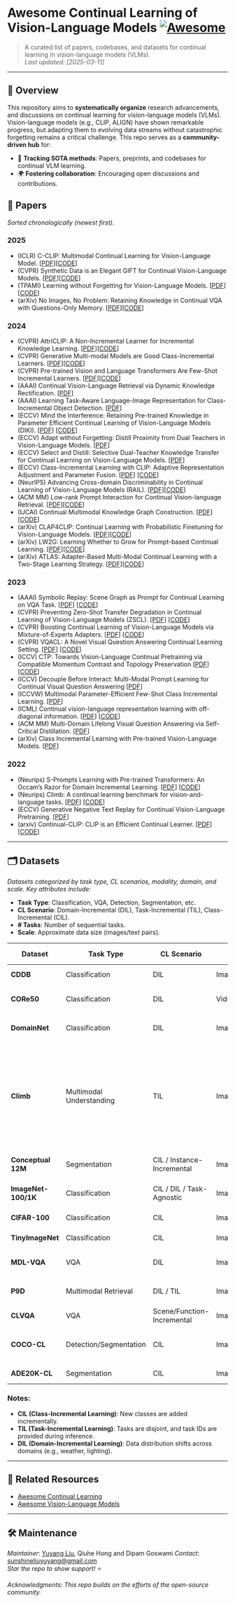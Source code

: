 # Awesome Continual Learning of Vision-Language Models [![Awesome](https://awesome.re/badge.svg)](https://awesome.re)
> A curated list of papers, codebases, and datasets for continual learning in vision-language models (VLMs).  
> *Last updated: [2025-03-11]*

---

## 📜 Overview  
This repository aims to **systematically organize** research advancements, and discussions on continual learning for vision-language models (VLMs). Vision-language models (e.g., CLIP, ALIGN) have shown remarkable progress, but adapting them to evolving data streams without catastrophic forgetting remains a critical challenge. This repo serves as a **community-driven hub** for:  
- 🎯 **Tracking SOTA methods**: Papers, preprints, and codebases for continual VLM learning.  
- 🌍 **Fostering collaboration**: Encouraging open discussions and contributions.  

## 📄 Papers  
*Sorted chronologically (newest first).*  

### 2025
* (ICLR) C-CLIP: Multimodal Continual Learning for Vision-Language Model. [[PDF](https://openreview.net/pdf?id=sb7qHFYwBc)][[CODE](https://github.com/SmallPigPeppa/C-CLIP)]
* (CVPR) Synthetic Data is an Elegant GIFT for Continual Vision-Language Models. [[PDF](https://arxiv.org/pdf/2503.04229)][[CODE](https://github.com/Luo-Jiaming/GIFT_CL)]
* (TPAMI) Learning without Forgetting for Vision-Language Models. [[PDF](https://arxiv.org/pdf/2305.19270)][[CODE](https://github.com/zhoudw-zdw/PROOF/)]
* (arXiv) No Images, No Problem: Retaining Knowledge in Continual VQA with Questions-Only Memory. [[PDF](https://arxiv.org/pdf/2502.04469.pdf)][[CODE](https://github.com/IemProg/QUAD)]

### 2024
* (CVPR) AttriCLIP: A Non-Incremental Learner for Incremental Knowledge Learning. [[PDF](https://openaccess.thecvf.com/content/CVPR2023/papers/Wang_AttriCLIP_A_Non-Incremental_Learner_for_Incremental_Knowledge_Learning_CVPR_2023_paper.pdf)][[CODE](https://gitee.com/mindspore/models/tree/master/research/)]
* (CVPR) Generative Multi-modal Models are Good Class-Incremental Learners. [[PDF](https://arxiv.org/pdf/2403.18383)][[CODE](https://github.com/DoubleClass/GMM)]
* (CVPR) Pre-trained Vision and Language Transformers Are Few-Shot Incremental Learners. [[PDF](https://arxiv.org/pdf/2404.02117)][[CODE](https://github.com/KU-VGI/PriViLege)]
* (AAAI) Continual Vision-Language Retrieval via Dynamic Knowledge Rectification. [[PDF](https://ojs.aaai.org/index.php/AAAI/article/view/29054/29997)]
* (AAAI) Learning Task-Aware Language-Image Representation for Class-Incremental Object Detection. [[PDF](https://ojs.aaai.org/index.php/AAAI/article/view/28537)]
* (ECCV) Mind the Interference: Retaining Pre-trained Knowledge in Parameter Efficient Continual Learning of Vision-Language Models (DIKI). [[PDF](https://arxiv.org/pdf/2407.05342)] [[CODE](https://github.com/lloongx/DIKI)]
* (ECCV) Adapt without Forgetting: Distill Proximity from Dual Teachers in Vision-Language Models. [[PDF](https://www.ecva.net/papers/eccv_2024/papers_ECCV/papers/07052.pdf)]
* (ECCV) Select and Distill: Selective Dual-Teacher Knowledge Transfer for Continual Learning on Vision-Language Models. [[PDF](https://arxiv.org/pdf/2403.09296)]
* (ECCV) Class-Incremental Learning with CLIP: Adaptive Representation Adjustment and Parameter Fusion. [[PDF](https://arxiv.org/pdf/2407.14143)] [[CODE](https://github.com/linlany/RAPF)]
* (NeurIPS) Advancing Cross-domain Discriminability in Continual Learning of Vision-Language Models (RAIL). [[PDF](https://arxiv.org/pdf/2406.18868)][[CODE](https://github.com/linghan1997/Regression-based-Analytic-Incremental-Learning)]
* (ACM MM) Low-rank Prompt Interaction for Continual Vision-language Retrieval. [[PDF](https://arxiv.org/pdf/2501.14369)][[CODE](https://github.com/Kelvin-ywc/LPI)]
* (IJCAI) Continual Multimodal Knowledge Graph Construction. [[PDF](https://arxiv.org/pdf/2305.08698)] [[CODE](https://github.com/zjunlp/ContinueMKGC)]
* (arXiv) CLAP4CLIP: Continual Learning with Probabilistic Finetuning for Vision-Language Models. [[PDF](https://arxiv.org/pdf/2403.19137.pdf)][[CODE](https://github.com/srvCodes/clap4clip)]
* (arXiv) LW2G: Learning Whether to Grow for Prompt-based Continual Learning. [[PDF](https://arxiv.org/pdf/2409.18860.pdf)][[CODE](https://github.com/raian08/lw2g)]
* (arXiv) ATLAS: Adapter-Based Multi-Modal Continual Learning with a Two-Stage Learning Strategy. [[PDF](https://arxiv.org/pdf/2410.10923.pdf)][[CODE](https://github.com/lihong2303/ATLAS)]


### 2023
* (AAAI) Symbolic Replay: Scene Graph as Prompt for Continual Learning on VQA Task. [[PDF](https://arxiv.org/pdf/2208.12037)] [[CODE](https://github.com/showlab/CLVQA)]
* (CVPR) Preventing Zero-Shot Transfer Degradation in Continual Learning of Vision-Language Models (ZSCL). [[PDF](https://arxiv.org/abs/2303.06628)] [[CODE](https://github.com/Thunderbeee/ZSCL/tree/main)]
* (CVPR) Boosting Continual Learning of Vision-Language Models via Mixture-of-Experts Adapters. [[PDF](https://arxiv.org/abs/2403.11549)] [[CODE](https://github.com/JiazuoYu/MoE-Adapters4CL)]
* (CVPR) VQACL: A Novel Visual Question Answering Continual Learning Setting. [[PDF](https://openaccess.thecvf.com/content/CVPR2023/papers/Zhang_VQACL_A_Novel_Visual_Question_Answering_Continual_Learning_Setting_CVPR_2023_paper.pdf)] [[CODE](https://github.com/zhangxi1997/VQACL)]
* (ICCV) CTP: Towards Vision-Language Continual Pretraining via Compatible Momentum Contrast and Topology Preservation [[PDF](https://arxiv.org/pdf/2308.07146)] [[CODE](https://github.com/KevinLight831/CTP)]
* (ICCV) Decouple Before Interact: Multi-Modal Prompt Learning for Continual Visual Question Answering [[PDF](https://openaccess.thecvf.com/content/ICCV2023/papers/Qian_Decouple_Before_Interact_Multi-Modal_Prompt_Learning_for_Continual_Visual_Question_ICCV_2023_paper.pdf)]
* (ICCVW) Multimodal Parameter-Efficient Few-Shot Class Incremental Learning. [[PDF](https://arxiv.org/pdf/2303.04751)]
* (ICML) Continual vision-language representation learning with off-diagonal information. [[PDF](https://proceedings.mlr.press/v202/ni23c/ni23c.pdf)] [[CODE](https://github.com/Thunderbeee/ZSCL/tree/main)]
* (ACM MM) Multi-Domain Lifelong Visual Question Answering via Self-Critical Distillation. [[PDF](https://dl.acm.org/doi/pdf/10.1145/3581783.3612121)]
* (arXiv) Class Incremental Learning with Pre-trained Vision-Language Models. [[PDF](https://arxiv.org/pdf/2310.20348.pdf)]

### 2022
* (Neurips) S-Prompts Learning with Pre-trained Transformers: An Occam’s Razor for Domain Incremental Learning. [[PDF](https://arxiv.org/abs/2207.12819)] [[CODE](https://github.com/iamwangyabin/S-Prompts)]
* (Neurips) Climb: A continual learning benchmark for vision-and-language tasks. [[PDF](https://proceedings.neurips.cc/paper_files/paper/2022/file/bd3611971089d466ab4ca96a20f7ab13-Paper-Datasets_and_Benchmarks.pdf)] [[CODE](https://github.com/GLAMOR-USC/CLiMB)]
* (ECCV) Generative Negative Text Replay for Continual Vision-Language Pretraining. [[PDF](https://arxiv.org/pdf/2210.17322)] 
* (arxiv) Continual-CLIP: CLIP is an Efficient Continual Learner. [[PDF](https://arxiv.org/abs/2210.03114)] [[CODE](https://github.com/vgthengane/Continual-CLIP/tree/master)]

---

## 🗂️ Datasets  
*Datasets categorized by task type, CL scenarios, modality, domain, and scale. Key attributes include:*  
- **Task Type**: Classification, VQA, Detection, Segmentation, etc.  
- **CL Scenario**: Domain-Incremental (DIL), Task-Incremental (TIL), Class-Incremental (CIL).  
- **# Tasks**: Number of sequential tasks.  
- **Scale**: Approximate data size (images/text pairs).

| Dataset         |	Task Type                |	CL Scenario                |	Modality          |	Domain                      | 	# Tasks	| Scale  |	Metrics  |	Link  |
|-----------------|--------------------------|----------------------------|-------------------|-----------------------------|----------|--------|----------|-------|
| **CDDB**           |	Classification           |	DIL                        | Image	            | Multi-Domain                   |	10	 |~50K images |	Accuracy |	Link |
| **CORe50**          |	Classification           |	DIL	                       |Video              |	Robotics                        |	10 |	50K video clips |	Accuracy |	Link |
| **DomainNet**       |	Classification           |	DIL                        |	Image             |	6 Domains (e.g., Sketch, Painting)	  |6 |	600K images |	Accuracy |	Link |
| **Climb**           |	Multimodal Understanding |	TIL                        |Image+Text         |	General |	4 |	VQAv2 (200K QA), NLVR2 (100K pairs), SNLI-VE (500K pairs), VCR (290K QA) |	VQA Accuracy, NLVR2 F1 |	[Download](https://github.com/GLAMOR-USC/CLiMB) |
| **Conceptual 12M**  |	Segmentation             |	CIL / Instance-Incremental |	Image+Text        |	Open-World  |	N/A	 |12M image-text pairs	 |mIoU, mAP |	Link
| **ImageNet-100/1K** |	Classification           |	CIL / DIL / Task-Agnostic  |	Image             |	Natural Images  |	10-100 |	130K-1.3M images |	Top-1/5 Accuracy	 |Link |
| **CIFAR-100**       |	Classification           |	CIL                        |	Image             |	Natural Images  |	20 |	60K images |	Accuracy |	Link |
| **TinyImageNet**    |	Classification           |	CIL	                       |Image              |	Natural Images  |	200 |	100K images	 |Accuracy |	Link |
| **MDL-VQA**         |	VQA                      |	DIL	                       |Image+Text         |	5 Visual Domains (Art, Abstract, etc.)   |	5 |	~150K QA	 |VQA Accuracy |	Link |
| **P9D**             |	Multimodal Retrieval     |	DIL / TIL	                 |Image+Text         |	9 Industries |	9	 |1M+ image-text pairs |	Retrieval mAP |	Link |
| **CLVQA**           |	VQA                      |	Scene/Function-Incremental |	Image+Text        |	Scenes & Functions |	2 |	~100K QA |	Scene/Function Accuracy |	Link |
| **COCO-CL**         |	Detection/Segmentation   |	CIL                        |	Image+Annotations |	Natural Scenes        |	80 |	200K+ instances |	mAP (Detection), mIoU (Segmentation)	 |Link |
| **ADE20K-CL**       |	Segmentation             |	CIL                        |	Image+Annotations |	Indoor/Outdoor        |	150	 |25K images |	mIoU	 |Link |

 ### Notes:  
- **CIL (Class-Incremental Learning)**: New classes are added incrementally.  
- **TIL (Task-Incremental Learning)**: Tasks are disjoint, and task IDs are provided during inference.  
- **DIL (Domain-Incremental Learning)**: Data distribution shifts across domains (e.g., weather, lighting).  

---

## 🌟 Related Resources  
- [Awesome Continual Learning](https://github.com/xialeiliu/Awesome-Incremental-Learning)  
- [Awesome Vision-Language Models](https://github.com/jingyi0000/VLM_survey)  

---

## 🛠️ Maintenance  
*Maintainer*: [Yuyang Liu](https://github.com/YuyangSunshine), Qiuhe Hong and Dipam Goswami 
*Contact*: sunshineliuyuyang@gmail.com  
*Star the repo to show support!* ⭐  

*Acknowledgments: This repo builds on the efforts of the open-source community.*  


